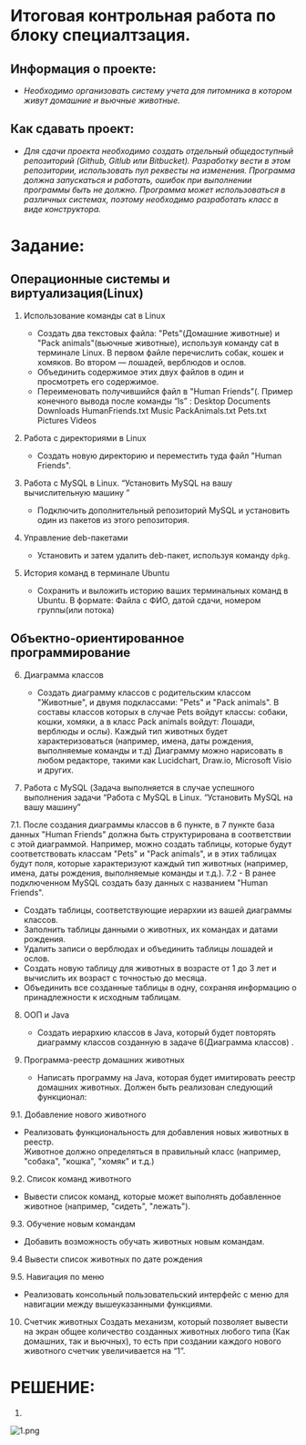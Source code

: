 # Итоговая контрольная работа по блоку специалтзация.


## Информация о проекте:
 * *Необходимо организовать систему учета для питомника в котором живут домашние и вьючные животные.*

## Как сдавать проект:
* *Для сдачи проекта необходимо создать отдельный общедоступный репозиторий (Github, Gitlub или Bitbucket). Разработку вести в этом репозитории, использовать пул реквесты на изменения. Программа должна запускаться и работать, ошибок при выполнении программы быть не должно. Программа может использоваться в различных системах, поэтому необходимо разработать класс в виде конструктора.*

# Задание:

## Операционные системы и виртуализация(Linux)

1. Использование команды cat в Linux
    - Создать два текстовых файла: "Pets"(Домашние животные) и "Pack animals"(вьючные животные), используя команду cat в терминале Linux. В первом файле перечислить собак, кошек и хомяков. Во втором — лошадей, верблюдов и ослов.
    - Объединить содержимое этих двух файлов в один и просмотреть его содержимое.
    - Переименовать получившийся файл в "Human Friends"(.
      Пример конечного вывода после команды “ls” :
      Desktop Documents Downloads  HumanFriends.txt  Music  PackAnimals.txt  Pets.txt  Pictures  Videos

2. Работа с директориями в Linux
    - Создать новую директорию и переместить туда файл "Human Friends".

3. Работа с MySQL в Linux. “Установить MySQL на вашу вычислительную машину ”
    - Подключить дополнительный репозиторий MySQL и установить один из пакетов из этого репозитория.

4. Управление deb-пакетами
    - Установить и затем удалить deb-пакет, используя команду `dpkg`.

5. История команд в терминале Ubuntu
    - Сохранить и выложить историю ваших терминальных команд в Ubuntu.
      В формате: Файла с ФИО, датой сдачи, номером группы(или потока)


      
## Объектно-ориентированное программирование

6. Диаграмма классов
    - Создать диаграмму классов с родительским классом "Животные", и двумя подклассами: "Pets" и "Pack animals".
      В составы классов которых в случае Pets войдут классы: собаки, кошки, хомяки, а в класс Pack animals войдут: Лошади, верблюды и ослы).
      Каждый тип животных будет характеризоваться (например, имена, даты рождения, выполняемые команды и т.д)
      Диаграмму можно нарисовать в любом редакторе, такими как Lucidchart, Draw.io, Microsoft Visio и других.

7. Работа с MySQL (Задача выполняется в случае успешного выполнения задачи “Работа с MySQL в Linux. “Установить MySQL на вашу машину”

7.1. После создания диаграммы классов в 6 пункте, в 7 пункте база данных "Human Friends" должна быть структурирована в соответствии с этой диаграммой. Например, можно создать таблицы, которые будут соответствовать классам "Pets" и "Pack animals", и в этих таблицах будут поля, которые характеризуют каждый тип животных (например, имена, даты рождения, выполняемые команды и т.д.).
7.2   - В ранее подключенном MySQL создать базу данных с названием "Human Friends".
- Создать таблицы, соответствующие иерархии из вашей диаграммы классов.
- Заполнить таблицы данными о животных, их командах и датами рождения.
- Удалить записи о верблюдах и объединить таблицы лошадей и ослов.
- Создать новую таблицу для животных в возрасте от 1 до 3 лет и вычислить их возраст с точностью до месяца.
- Объединить все созданные таблицы в одну, сохраняя информацию о принадлежности к исходным таблицам.

8. ООП и Java
    - Создать иерархию классов в Java, который будет повторять диаграмму классов созданную в задаче 6(Диаграмма классов) .

9. Программа-реестр домашних животных
    - Написать программу на Java, которая будет имитировать реестр домашних животных.
      Должен быть реализован следующий функционал:

9.1. Добавление нового животного
   - Реализовать функциональность для добавления новых животных в реестр.       
   Животное должно определяться в правильный класс (например, "собака", "кошка", "хомяк" и т.д.)


9.2. Список команд животного
- Вывести список команд, которые может выполнять добавленное животное (например, "сидеть", "лежать").

9.3. Обучение новым командам
- Добавить возможность обучать животных новым командам.


9.4 Вывести список животных по дате рождения

9.5. Навигация по меню
- Реализовать консольный пользовательский интерфейс с меню для навигации между вышеуказанными функциями.

10. Счетчик животных
    Создать механизм, который позволяет вывести на экран общее количество созданных животных любого типа (Как домашних, так и вьючных), то есть при создании каждого нового животного счетчик увеличивается на “1”. 


# РЕШЕНИЕ:

1. 
![1.png](..%2F..%2FLINUX%20TASKS%2F1.png)